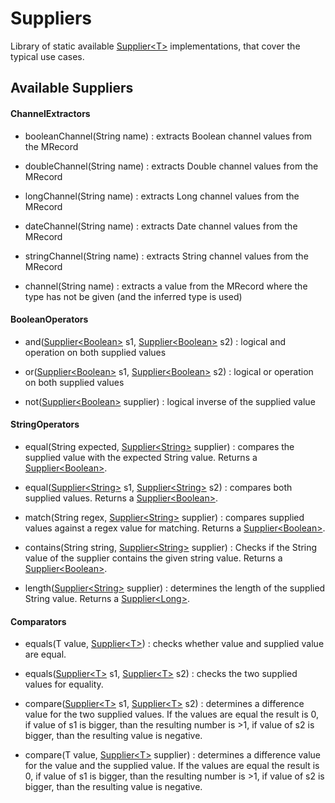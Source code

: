 # Suppliers
Library of static available [Supplier\<T\>](SUPPLIER.html) implementations, that cover the typical use cases.

## Available Suppliers

#### ChannelExtractors

- booleanChannel(String name) : extracts Boolean channel values from the MRecord

- doubleChannel(String name) : extracts Double channel values from the MRecord

- longChannel(String name) : extracts Long channel values from the MRecord

- dateChannel(String name) : extracts Date channel values from the MRecord

- stringChannel(String name) : extracts String channel values from the MRecord

- channel(String name) : extracts a value from the MRecord where the type has not be given (and the inferred type is used)

#### BooleanOperators

- and([Supplier\<Boolean\>](SUPPLIER.html) s1, [Supplier\<Boolean\>](SUPPLIER.html) s2) : logical and operation on both supplied values

- or([Supplier\<Boolean\>](SUPPLIER.html) s1, [Supplier\<Boolean\>](SUPPLIER.html) s2) : logical or operation on both supplied values 

- not([Supplier\<Boolean\>](SUPPLIER.html) supplier) : logical inverse of the supplied value

#### StringOperators

- equal(String expected, [Supplier\<String\>](SUPPLIER.html) supplier) : compares the supplied value with the expected String value. Returns a [Supplier\<Boolean\>](SUPPLIER.html).

- equal([Supplier\<String\>](SUPPLIER.html) s1, [Supplier\<String\>](SUPPLIER.html) s2) : compares both supplied values. Returns a [Supplier\<Boolean\>](SUPPLIER.html).

- match(String regex, [Supplier\<String\>](SUPPLIER.html) supplier) :  compares supplied values against a regex value for matching. Returns a [Supplier\<Boolean\>](SUPPLIER.html).

- contains(String string, [Supplier\<String\>](SUPPLIER.html) supplier) : Checks if the String value of the supplier contains the given string value. Returns a [Supplier\<Boolean\>](SUPPLIER.html).

- length([Supplier\<String\>](SUPPLIER.html) supplier) : determines the length of the supplied String value. Returns a [Supplier\<Long\>](SUPPLIER.html).

#### Comparators

- equals(T value, [Supplier\<T\>](SUPPLIER.html)) : checks whether value and supplied value are equal.

- equals([Supplier\<T\>](SUPPLIER.html) s1, [Supplier\<T\>](SUPPLIER.html) s2) : checks the two supplied values for equality.

- compare([Supplier\<T\>](SUPPLIER.html) s1, [Supplier\<T\>](SUPPLIER.html) s2) : determines a difference value for the 
two supplied values. If the values are equal the result is 0, if value of s1 is bigger, than the resulting number is >1,
if value of s2 is bigger, than the resulting value is negative.

- compare(T value, [Supplier\<T\>](SUPPLIER.html) supplier) : determines a difference value for the 
value and the supplied value. If the values are equal the result is 0, if value of s1 is bigger, than the resulting number is >1,
if value of s2 is bigger, than the resulting value is negative.